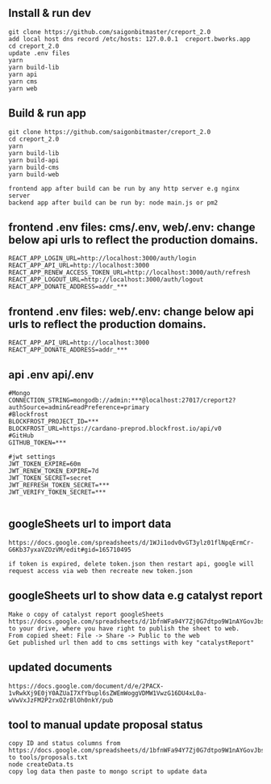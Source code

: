 ## Install & run dev

```
git clone https://github.com/saigonbitmaster/creport_2.0
add local host dns record /etc/hosts: 127.0.0.1  creport.bworks.app
cd creport_2.0
update .env files
yarn
yarn build-lib
yarn api
yarn cms
yarn web
```

## Build & run app

```
git clone https://github.com/saigonbitmaster/creport_2.0
cd creport_2.0
yarn
yarn build-lib
yarn build-api
yarn build-cms
yarn build-web

frontend app after build can be run by any http server e.g nginx server
backend app after build can be run by: node main.js or pm2
```

## frontend .env files: cms/.env, web/.env: change below api urls to reflect the production domains.

```
REACT_APP_LOGIN_URL=http://localhost:3000/auth/login
REACT_APP_API_URL=http://localhost:3000
REACT_APP_RENEW_ACCESS_TOKEN_URL=http://localhost:3000/auth/refresh
REACT_APP_LOGOUT_URL=http://localhost:3000/auth/logout
REACT_APP_DONATE_ADDRESS=addr_***
```

## frontend .env files: web/.env: change below api urls to reflect the production domains.

```
REACT_APP_API_URL=http://localhost:3000
REACT_APP_DONATE_ADDRESS=addr_***
```

## api .env api/.env

```
#Mongo
CONNECTION_STRING=mongodb://admin:***@localhost:27017/creport2?authSource=admin&readPreference=primary
#Blockfrost
BLOCKFROST_PROJECT_ID=***
BLOCKFROST_URL=https://cardano-preprod.blockfrost.io/api/v0
#GitHub
GITHUB_TOKEN=***

#jwt settings
JWT_TOKEN_EXPIRE=60m
JWT_RENEW_TOKEN_EXPIRE=7d
JWT_TOKEN_SECRET=secret
JWT_REFRESH_TOKEN_SECRET=***
JWT_VERIFY_TOKEN_SECRET=***


```

## googleSheets url to import data

```
https://docs.google.com/spreadsheets/d/1WJi1odv0vGT3ylz01flNpqErmCr-G6Kb37yxaVZOzVM/edit#gid=165710495

if token is expired, delete token.json then restart api, google will request access via web then recreate new token.json 

```


## googleSheets url to show data e.g catalyst report

```
Make o copy of catalyst report googleSheets https://docs.google.com/spreadsheets/d/1bfnWFa94Y7Zj0G7dtpo9W1nAYGovJbswipxiHT4UE3g/edit#gid=495459176 to your drive, where you have right to publish the sheet to web.
From copied sheet: File -> Share -> Public to the web
Get published url then add to cms settings with key "catalystReport"

```


## updated documents

```
https://docs.google.com/document/d/e/2PACX-1vRwkXj9E0jY0AZUaI7XfYbupl6sZWEmWoggVDMW1VwzG16DU4xL0a-wVwVxJzFM2P2rxOZrBlOh0nkY/pub

```


## tool to manual update proposal status

```
copy ID and status columns from https://docs.google.com/spreadsheets/d/1bfnWFa94Y7Zj0G7dtpo9W1nAYGovJbswipxiHT4UE3g/edit#gid=661694288 to tools/proposals.txt 
node createData.ts
copy log data then paste to mongo script to update data
```
